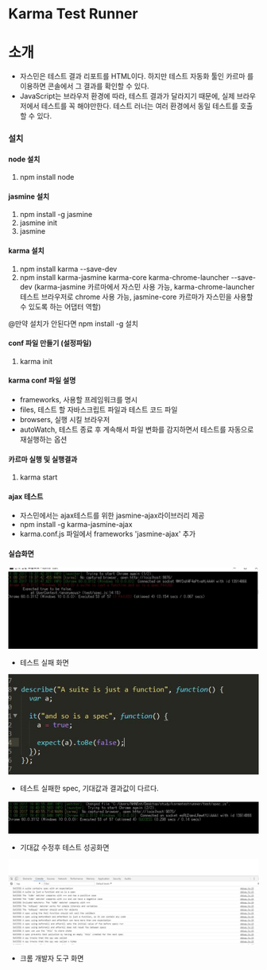 Karma Test Runner
===============

# 소개

- 자스민은 테스트 결과 리포트를 HTML이다. 하지만 테스트 자동화 툴인 카르마 를 이용하면 콘솔에서 그 결과를 확인할 수 있다.
- JavaScript는 브라우저 환경에 따라, 테스트 결과가 달라지기 때문에, 실제 브라우저에서 테스트를 꼭 해야만한다. 테스트 러너는 여러 환경에서 동일 테스트를 호출 할 수 있다.

### 설치

#### node 설치
1. npm install node

#### jasmine 설치
1. npm install -g jasmine
2. jasmine init
3. jasmine

#### karma 설치
1. npm install karma --save-dev
2. npm install karma-jasmine karma-core karma-chrome-launcher --save-dev (karma-jasmine 카르마에서 자스민 사용 가능, karma-chrome-launcher 테스트 브라우저로 chrome 사용 가능, jasmine-core 카르마가 자스민을 사용할수 있도록 하는 어댑터 역할)

@만약 설치가 안된다면 npm install -g 설치

#### conf 파일 만들기 (설정파일)
1. karma init

#### karma conf 파일 설명
- frameworks, 사용할 프레임워크를 명시
- files, 테스트 할 자바스크립트 파일과 테스트 코드 파일
- browsers, 실행 시킬 브라우저
- autoWatch, 테스트 종료 후 계속해서 파일 변화를 감지하면서 테스트를 자동으로 재실행하는 옵션

#### 카르마 실행 및 실행결과
1. karma start


#### ajax 테스트
- 자스민에서는 ajax테스트를 위한 jasmine-ajax라이브러리 제공
- npm install -g karma-jasmine-ajax
- karma.conf.js 파일에서 frameworks 'jasmine-ajax' 추가


#### 실습화면

<img width="" height="" src="https://github.com/seyoon-kim/Training/blob/master/karmatestrunner/img/img01.JPG"></img>

- 테스트 실패 화면

<img width="" height="" src="https://github.com/seyoon-kim/Training/blob/master/karmatestrunner/img/img02.JPG"></img>

- 테스트 실패한 spec, 기대값과 결과값이 다르다.

<img width="" height="" src="https://github.com/seyoon-kim/Training/blob/master/karmatestrunner/img/img03.JPG"></img>

- 기대값 수정후 테스트 성공화면

<img width="" height="" src="https://github.com/seyoon-kim/Training/blob/master/karmatestrunner/img/img04.JPG"></img>

- 크롬 개발자 도구 화면